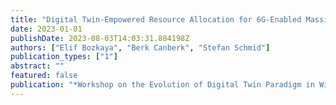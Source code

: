 ```yaml
---
title: "Digital Twin-Empowered Resource Allocation for 6G-Enabled Massive IoT"
date: 2023-01-01
publishDate: 2023-08-03T14:03:31.884198Z
authors: ["Elif Bozkaya", "Berk Canberk", "Stefan Schmid"]
publication_types: ["1"]
abstract: ""
featured: false
publication: "*Workshop on the Evolution of Digital Twin Paradigm in Wireless Communications*"
---
```


